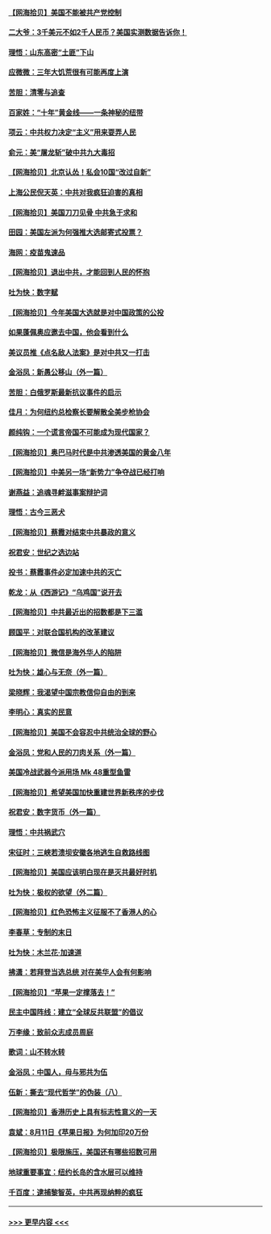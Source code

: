 #### [【网海拾贝】美国不能被共产党控制](../pages/nsc993/n12360271.md?t=08271451) 
#### [二大爷：3千美元不如2千人民币？美国实测数据告诉你！](../pages/nsc993/n12358563.md?t=08271451) 
#### [理悟：山东高密“土匪”下山](../pages/nsc993/n12358535.md?t=08271451) 
#### [应微微：三年大饥荒很有可能再度上演](../pages/nsc993/n12358523.md?t=08271451) 
#### [苦胆：清零与追查](../pages/nsc993/n12358501.md?t=08271451) 
#### [百家姓：“十年”黄金线——一条神秘的纽带](../pages/nsc993/n12358319.md?t=08271451) 
#### [项云：中共权力决定“主义”用来耍弄人民](../pages/nsc993/n12358172.md?t=08271451) 
#### [俞元：美“屠龙斩”破中共九大毒招](../pages/nsc993/n12357822.md?t=08271451) 
#### [【网海拾贝】北京认怂！私会10国“改过自新”](../pages/nsc993/n12357784.md?t=08271451) 
#### [上海公民倪天英：中共对我疯狂迫害的真相](../pages/nsc993/n12356341.md?t=08271451) 
#### [【网海拾贝】美国刀刀见骨 中共急于求和](../pages/nsc993/n12355511.md?t=08271451) 
#### [田园：美国左派为何强推大选邮寄式投票？](../pages/nsc993/n12352963.md?t=08271451) 
#### [海网：疫苗鬼速品](../pages/nsc993/n12354438.md?t=08271451) 
#### [【网海拾贝】退出中共，才能回到人民的怀抱](../pages/nsc993/n12352634.md?t=08271451) 
#### [吐为快：数字赋](../pages/nsc993/n12352317.md?t=08271451) 
#### [【网海拾贝】今年美国大选就是对中国政策的公投](../pages/nsc993/n12350973.md?t=08271451) 
#### [如果蓬佩奥应邀去中国，他会看到什么](../pages/nsc993/n12350945.md?t=08271451) 
#### [美议员推《点名敌人法案》是对中共又一打击](../pages/nsc993/n12350765.md?t=08271451) 
#### [金浴凤：新愚公移山（外一篇）](../pages/nsc993/n12350253.md?t=08271451) 
#### [苦胆：白俄罗斯最新抗议事件的启示](../pages/nsc993/n12349989.md?t=08271451) 
#### [佳月：为何纽约总检察长要解散全美步枪协会](../pages/nsc993/n12349939.md?t=08271451) 
#### [颜纯钩：一个谎言帝国不可能成为现代国家？](../pages/nsc993/n12349898.md?t=08271451) 
#### [【网海拾贝】奥巴马时代是中共渗透美国的黄金八年](../pages/nsc993/n12349284.md?t=08271451) 
#### [【网海拾贝】中美另一场“新势力”争夺战已经打响](../pages/nsc993/n12346998.md?t=08271451) 
#### [谢燕益：追魂寻衅滋事案辩护词](../pages/nsc993/n12346892.md?t=08271451) 
#### [理悟：古今三恶犬](../pages/nsc993/n12345190.md?t=08271451) 
#### [【网海拾贝】蔡霞对结束中共暴政的意义](../pages/nsc993/n12344263.md?t=08271451) 
#### [祝君安：世纪之选边站](../pages/nsc993/n12342382.md?t=08271451) 
#### [投书：蔡霞事件必定加速中共的灭亡](../pages/nsc993/n12341881.md?t=08271451) 
#### [乾龙：从《西游记》“乌鸡国”说开去](../pages/nsc993/n12341690.md?t=08271451) 
#### [【网海拾贝】中共最近出的招数都是下三滥](../pages/nsc993/n12341593.md?t=08271451) 
#### [顾国平：对联合国机构的改革建议](../pages/nsc993/n12339928.md?t=08271451) 
#### [【网海拾贝】微信是海外华人的陷阱](../pages/nsc993/n12338868.md?t=08271451) 
#### [吐为快：雄心与无奈（外一篇）](../pages/nsc993/n12338132.md?t=08271451) 
#### [梁晓辉：我渴望中国宗教信仰自由的到来](../pages/nsc993/n12336657.md?t=08271451) 
#### [李明心：真实的民意](../pages/nsc993/n12336089.md?t=08271451) 
#### [【网海拾贝】美国不会容忍中共统治全球的野心](../pages/nsc993/n12336063.md?t=08271451) 
#### [金浴凤：党和人民的刀肉关系（外一篇）](../pages/nsc993/n12335834.md?t=08271451) 
#### [美国冷战武器今派用场 Mk 48重型鱼雷](../pages/nsc993/n12335354.md?t=08271451) 
#### [【网海拾贝】希望美国加快重建世界新秩序的步伐](../pages/nsc993/n12334224.md?t=08271451) 
#### [祝君安：数字货币（外一篇）](../pages/nsc993/n12334186.md?t=08271451) 
#### [理悟：中共祸武穴](../pages/nsc993/n12333962.md?t=08271451) 
#### [宋征时：三峡若溃坝安徽各地逃生自救路线图](../pages/nsc993/n12332450.md?t=08271451) 
#### [【网海拾贝】美国应该明白现在是灭共最好时机](../pages/nsc993/n12332313.md?t=08271451) 
#### [吐为快：极权的欲望（外二篇）](../pages/nsc993/n12332089.md?t=08271451) 
#### [【网海拾贝】红色恐怖主义征服不了香港人的心](../pages/nsc993/n12329296.md?t=08271451) 
#### [李春草：专制的末日](../pages/nsc993/n12329079.md?t=08271451) 
#### [吐为快：木兰花‧加速道](../pages/nsc993/n12327366.md?t=08271451) 
#### [拂潇：若拜登当选总统 对在美华人会有何影响](../pages/nsc993/n12295996.md?t=08271451) 
#### [【网海拾贝】“苹果一定撑落去！”](../pages/nsc993/n12326784.md?t=08271451) 
#### [民主中国阵线：建立“全球反共联盟”的倡议](../pages/nsc993/n12324177.md?t=08271451) 
#### [万李缘：致前众志成员周庭](../pages/nsc993/n12324635.md?t=08271451) 
#### [歌词：山不转水转](../pages/nsc993/n12324599.md?t=08271451) 
#### [金浴凤：中国人，毋与邪共为伍](../pages/nsc993/n12324257.md?t=08271451) 
#### [伍新：撕去“现代哲学”的伪装（八）](../pages/nsc993/n12324188.md?t=08271451) 
#### [【网海拾贝】香港历史上具有标志性意义的一天](../pages/nsc993/n12324021.md?t=08271451) 
#### [袁斌：8月11日《苹果日报》为何加印20万份](../pages/nsc993/n12323955.md?t=08271451) 
#### [【网海拾贝】极限施压，美国还有哪些招数可用](../pages/nsc993/n12322512.md?t=08271451) 
#### [地球重要事宜：纽约长岛的含水层可以维持](../pages/nsc993/n12321844.md?t=08271451) 
#### [千百度：逮捕黎智英，中共再现纳粹的疯狂](../pages/nsc993/n12321777.md?t=08271451) 

----
#### [ >>> 更早内容 <<< ](../indexes/nsc993-earlier.md)
